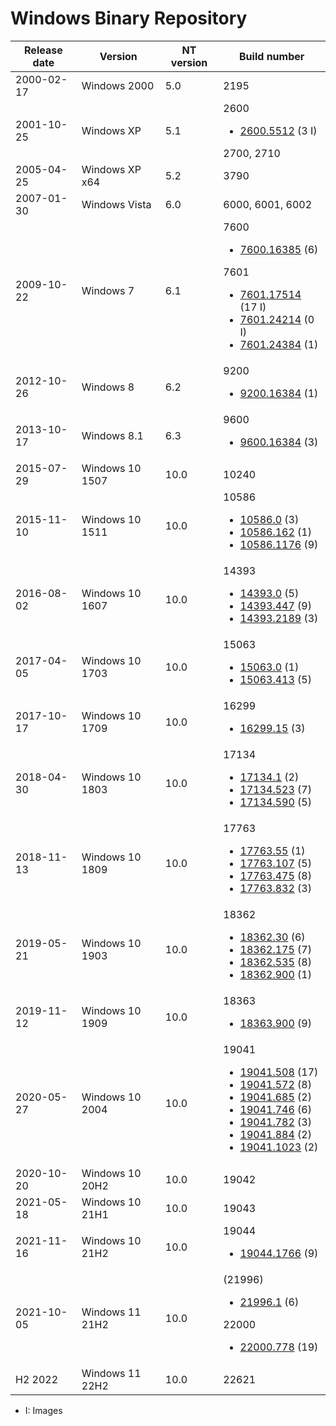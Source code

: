 # Windows Binary Repository
Release date | Version | NT version | Build number
--- | --- | --- | ---
2000-02-17 | Windows 2000 | 5.0 | 2195
2001-10-25 | Windows XP | 5.1 | 2600 <ul><li>[2600.5512](2600.5512) (3 I)</li></ul> 2700, 2710
2005-04-25 | Windows XP x64 | 5.2 | 3790
2007-01-30 | Windows Vista | 6.0 | 6000, 6001, 6002
2009-10-22 | Windows 7 | 6.1 | 7600  <ul><li>[7600.16385](7600.16385) (6)</li></ul> 7601 <ul><li>[7601.17514](7601.17514) (17 I)</li><li>[7601.24214](7601.24214) (0 I)</li><li>[7601.24384](7601.24384) (1)</li></ul>
2012-10-26 | Windows 8 | 6.2 | 9200 <ul><li>[9200.16384](9200.16384) (1)</li></ul>
2013-10-17 | Windows 8.1 | 6.3 | 9600 <ul><li>[9600.16384](9600.16384) (3)</li></ul>
2015-07-29 | Windows 10 1507 | 10.0 | 10240
2015-11-10 | Windows 10 1511 | 10.0 | 10586 <ul><li>[10586.0](10586.0) (3)</li><li>[10586.162](10586.162) (1)</li><li>[10586.1176](10586.1176) (9)</li></ul>
2016-08-02 | Windows 10 1607 | 10.0 | 14393 <ul><li>[14393.0](14393.0) (5)</li><li>[14393.447](14393.447) (9)</li><li>[14393.2189](14393.2189) (3)</li></ul>
2017-04-05 | Windows 10 1703 | 10.0 | 15063 <ul><li>[15063.0](15063.0) (1)</li><li>[15063.413](15063.413) (5)</li></ul>
2017-10-17 | Windows 10 1709 | 10.0 | 16299 <ul><li>[16299.15](16299.15) (3)</li></ul>
2018-04-30 | Windows 10 1803 | 10.0 | 17134 <ul><li>[17134.1](17134.1) (2)</li><li>[17134.523](17134.523) (7)</li><li>[17134.590](17134.590) (5)</li></ul>
2018-11-13 | Windows 10 1809 | 10.0 | 17763 <ul><li>[17763.55](17763.55) (1)</li><li>[17763.107](17763.107) (5)</li><li>[17763.475](17763.475) (8)</li><li>[17763.832](17763.832) (3)</li></ul>
2019-05-21 | Windows 10 1903 | 10.0 | 18362 <ul><li>[18362.30](18362.30) (6)</li><li>[18362.175](18362.175) (7)</li><li>[18362.535](18362.535) (8)</li><li>[18362.900](18362.900) (1)</li></ul>
2019-11-12 | Windows 10 1909 | 10.0 | 18363 <ul><li>[18363.900](18363.900) (9)</li></ul>
2020-05-27 | Windows 10 2004 | 10.0 | 19041 <ul><li>[19041.508](19041.508) (17)</li><li>[19041.572](19041.572) (8)</li><li>[19041.685](19041.685) (2)</li><li>[19041.746](19041.746) (6)</li><li>[19041.782](19041.782) (3)</li><li>[19041.884](19041.884) (2)</li><li>[19041.1023](19041.1023) (2)</li></ul>
2020-10-20 | Windows 10 20H2 | 10.0 | 19042
2021-05-18 | Windows 10 21H1 | 10.0 | 19043
2021-11-16 | Windows 10 21H2 | 10.0 | 19044 <ul><li>[19044.1766](19044.1766) (9)</li></ul>
2021-10-05 | Windows 11 21H2 | 10.0 | (21996) <ul><li>[21996.1](21996.1) (6)</li></ul> 22000 <ul><li>[22000.778](22000.778) (19)</li></ul>
H2 2022 | Windows 11 22H2 | 10.0 | 22621

- I: Images